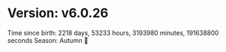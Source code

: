 # Version: v6.0.26
Time since birth: 2218 days, 53233 hours, 3193980 minutes, 191638800 seconds
Season: Autumn 🍁
